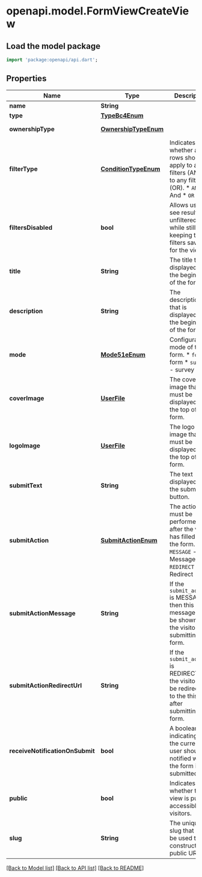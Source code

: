 # openapi.model.FormViewCreateView

## Load the model package
```dart
import 'package:openapi/api.dart';
```

## Properties
Name | Type | Description | Notes
------------ | ------------- | ------------- | -------------
**name** | **String** |  | 
**type** | [**TypeBc4Enum**](TypeBc4Enum.md) |  | 
**ownershipType** | [**OwnershipTypeEnum**](OwnershipTypeEnum.md) |  | [optional] [default to OwnershipTypeEnum.collaborative]
**filterType** | [**ConditionTypeEnum**](ConditionTypeEnum.md) | Indicates whether all the rows should apply to all filters (AND) or to any filter (OR).  * `AND` - And * `OR` - Or | [optional] 
**filtersDisabled** | **bool** | Allows users to see results unfiltered while still keeping the filters saved for the view. | [optional] 
**title** | **String** | The title that is displayed at the beginning of the form. | [optional] 
**description** | **String** | The description that is displayed at the beginning of the form. | [optional] 
**mode** | [**Mode51eEnum**](Mode51eEnum.md) | Configurable mode of the form.  * `form` - form * `survey` - survey | [optional] 
**coverImage** | [**UserFile**](UserFile.md) | The cover image that must be displayed at the top of the form. | [optional] 
**logoImage** | [**UserFile**](UserFile.md) | The logo image that must be displayed at the top of the form. | [optional] 
**submitText** | **String** | The text displayed on the submit button. | [optional] 
**submitAction** | [**SubmitActionEnum**](SubmitActionEnum.md) | The action that must be performed after the visitor has filled out the form.  * `MESSAGE` - Message * `REDIRECT` - Redirect | [optional] 
**submitActionMessage** | **String** | If the `submit_action` is MESSAGE, then this message will be shown to the visitor after submitting the form. | [optional] 
**submitActionRedirectUrl** | **String** | If the `submit_action` is REDIRECT,then the visitors will be redirected to the this URL after submitting the form. | [optional] 
**receiveNotificationOnSubmit** | **bool** | A boolean indicating if the current user should be notified when the form is submitted. | [readonly] 
**public** | **bool** | Indicates whether the view is publicly accessible to visitors. | [optional] 
**slug** | **String** | The unique slug that can be used to construct a public URL. | [readonly] 

[[Back to Model list]](../README.md#documentation-for-models) [[Back to API list]](../README.md#documentation-for-api-endpoints) [[Back to README]](../README.md)


